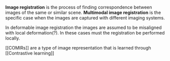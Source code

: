 **Image registration** is the process of finding correspondence between images of the same or similar scene. **Multimodal image registration** is the specific case when the images are captured with different imaging systems. 

In deformable image registration the images are assumed to be misaligned with local deformation(?). In these cases must the registration be performed locally. 

[[COMIRs]] are a type of image representation that is learned through [[Contrastive learning]] 